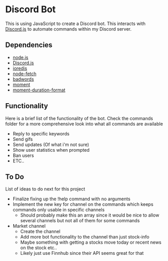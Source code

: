 # Discord Bot

This is using JavaScript to create a Discord bot. This interacts with [Discord.js](https://github.com/discordjs/discord.js) to automate commands within my Discord server.

## Dependencies

- [node.js](https://nodejs.org/en/)
- [Discord.js](https://github.com/discordjs/discord.js)
- [ioredis](https://www.npmjs.com/package/ioredis)
- [node-fetch](https://www.npmjs.com/package/node-fetch)
- [badwords](https://www.npmjs.com/package/badwords)
- [moment](https://www.npmjs.com/package/moment)
- [moment-duration-format](https://www.npmjs.com/package/moment-duration-format)

## Functionality

Here is a brief list of the functionality of the bot. Check the commands folder for a more comprehensive look into what all commands are available

- Reply to specific keywords
- Send gifs
- Send updates (Of what i'm not sure)
- Show user statistics when prompted
- Ban users
- ETC..

## To Do

List of ideas to do next for this project

- Finalize fixing up the !help command with no arguments
- Implement the new key for channel on the commands which keeps commands only usable in specific channels
  - Should probably make this an array since it would be nice to allow several channels but not all of them for some commands
- Market channel
  - Create the channel
  - Add more bot functionality to the channel than just stock-info
  - Maybe something with getting a stocks move today or recent news on the stock etc..
  - Likely just use Finnhub since their API seems great for that
